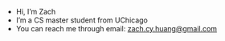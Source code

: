 - Hi, I’m Zach
- I’m a CS master student from UChicago
- You can reach me through email: zach.cy.huang@gmail.com

<!---
zachhuang4026/zachhuang4026 is a ✨ special ✨ repository because its `README.md` (this file) appears on your GitHub profile.
You can click the Preview link to take a look at your changes.
--->
